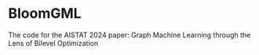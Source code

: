# BloomGML
The code for the AISTAT 2024 paper: Graph Machine Learning through the Lens of Bilevel Optimization
